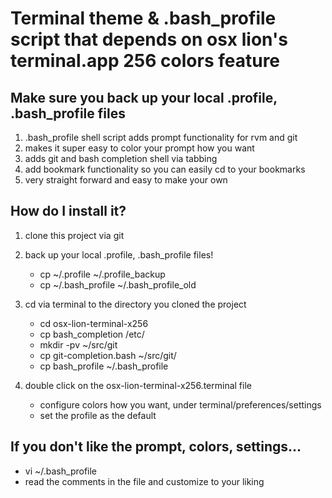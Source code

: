 # Terminal theme & .bash_profile script that depends on osx lion's terminal.app 256 colors feature

## Make sure you back up your local .profile, .bash_profile files

1. .bash_profile shell script adds prompt functionality for rvm and git
2. makes it super easy to color your prompt how you want
3. adds git and bash completion shell via tabbing
4. add bookmark functionality so you can easily cd to your bookmarks
5. very straight forward and easy to make your own

## How do I install it?

1. clone this project via git
2. back up your local .profile, .bash_profile files!

	- cp ~/.profile ~/.profile_backup
	- cp ~/.bash_profile ~/.bash_profile_old

3. cd via terminal to the directory you cloned the project 

	- cd osx-lion-terminal-x256
	- cp bash_completion /etc/
	- mkdir -pv ~/src/git
	- cp git-completion.bash ~/src/git/
	- cp bash_profile ~/.bash_profile

4. double click on the osx-lion-terminal-x256.terminal file

	- configure colors how you want, under terminal/preferences/settings
	- set the profile as the default 


## If you don't like the prompt, colors, settings...

- vi ~/.bash_profile
- read the comments in the file and customize to your liking